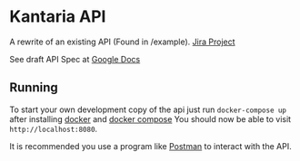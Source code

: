 # Kantaria API
A rewrite of an existing API (Found in /example). [Jira Project](https://blackwood.atlassian.net/secure/RapidBoard.jspa?projectKey=KANAPI&rapidView=2)

See draft API Spec at [Google Docs](https://docs.google.com/document/d/1Q_kc99gjiXMNrBCE19Cy7UNjmqiAzG6_S1WBf62RVxw/edit?usp=sharing)

## Running
To start your own development copy of the api just run `docker-compose up` after installing
[docker](https://docs.docker.com/engine/installation/) and [docker compose](https://docs.docker.com/compose/install/) 
You should now be able to visit `http://localhost:8080`.

It is recommended you use a program like [Postman](http://www.getpostman.com/) to interact with the API.